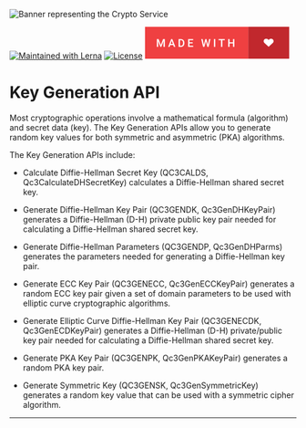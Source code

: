 ![Banner representing the Crypto Service](https://raw.githubusercontent.com/sebastienrousseau/crypto-service/master/assets/crypto-core-logo.svg)

[![Maintained with Lerna](https://img.shields.io/badge/maintained%20with-lerna-blue?style=for-the-badge)](https://lerna.js.org/)
[![License](https://img.shields.io/badge/License-MIT-green.svg?style=for-the-badge&logo=)](https://opensource.org/licenses/MIT)
![Made with Love](/assets/made-with-love.svg)

# Key Generation API

Most cryptographic operations involve a mathematical formula (algorithm) and
secret data (key). The Key Generation APIs allow you to generate random key
values for both symmetric and asymmetric (PKA) algorithms.

The Key Generation APIs include:

- Calculate Diffie-Hellman Secret Key (QC3CALDS, Qc3CalculateDHSecretKey)
calculates a Diffie-Hellman shared secret key.

- Generate Diffie-Hellman Key Pair (QC3GENDK, Qc3GenDHKeyPair) generates a
Diffie-Hellman (D-H) private public key pair needed for calculating a
Diffie-Hellman shared secret key.

- Generate Diffie-Hellman Parameters (QC3GENDP, Qc3GenDHParms) generates the
parameters needed for generating a Diffie-Hellman key pair.

- Generate ECC Key Pair (QC3GENECC, Qc3GenECCKeyPair) generates a random ECC
key pair given a set of domain parameters to be used with elliptic curve
cryptographic algorithms.

- Generate Elliptic Curve Diffie-Hellman Key Pair
(QC3GENECDK, Qc3GenECDKeyPair) generates a Diffie-Hellman (D-H) private/public
key pair needed for calculating a Diffie-Hellman shared secret key.

- Generate PKA Key Pair (QC3GENPK, Qc3GenPKAKeyPair) generates a random PKA
key pair.

- Generate Symmetric Key (QC3GENSK, Qc3GenSymmetricKey) generates a random key
value that can be used with a symmetric cipher algorithm.

***
